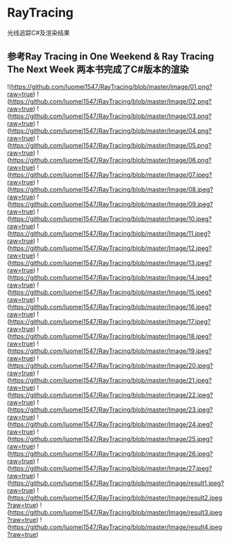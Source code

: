 # RayTracing
光线追踪C#及渲染结果
## 参考Ray Tracing in One Weekend & Ray Tracing The Next Week 两本书完成了C#版本的渲染
!(https://github.com/luomei1547/RayTracing/blob/master/Image/01.png?raw=true)
!(https://github.com/luomei1547/RayTracing/blob/master/Image/02.png?raw=true)
!(https://github.com/luomei1547/RayTracing/blob/master/Image/03.png?raw=true)
!(https://github.com/luomei1547/RayTracing/blob/master/Image/04.png?raw=true)
!(https://github.com/luomei1547/RayTracing/blob/master/Image/05.png?raw=true)
!(https://github.com/luomei1547/RayTracing/blob/master/Image/06.png?raw=true)
!(https://github.com/luomei1547/RayTracing/blob/master/Image/07.jpeg?raw=true)
!(https://github.com/luomei1547/RayTracing/blob/master/Image/08.jpeg?raw=true)
!(https://github.com/luomei1547/RayTracing/blob/master/Image/09.jpeg?raw=true)
!(https://github.com/luomei1547/RayTracing/blob/master/Image/10.jpeg?raw=true)
!(https://github.com/luomei1547/RayTracing/blob/master/Image/11.jpeg?raw=true)
!(https://github.com/luomei1547/RayTracing/blob/master/Image/12.jpeg?raw=true)
!(https://github.com/luomei1547/RayTracing/blob/master/Image/13.jpeg?raw=true)
!(https://github.com/luomei1547/RayTracing/blob/master/Image/14.jpeg?raw=true)
!(https://github.com/luomei1547/RayTracing/blob/master/Image/15.jpeg?raw=true)
!(https://github.com/luomei1547/RayTracing/blob/master/Image/16.jpeg?raw=true)
!(https://github.com/luomei1547/RayTracing/blob/master/Image/17.jpeg?raw=true)
!(https://github.com/luomei1547/RayTracing/blob/master/Image/18.jpeg?raw=true)
!(https://github.com/luomei1547/RayTracing/blob/master/Image/19.jpeg?raw=true)
!(https://github.com/luomei1547/RayTracing/blob/master/Image/20.jpeg?raw=true)
!(https://github.com/luomei1547/RayTracing/blob/master/Image/21.jpeg?raw=true)
!(https://github.com/luomei1547/RayTracing/blob/master/Image/22.jpeg?raw=true)
!(https://github.com/luomei1547/RayTracing/blob/master/Image/23.jpeg?raw=true)
!(https://github.com/luomei1547/RayTracing/blob/master/Image/24.jpeg?raw=true)
!(https://github.com/luomei1547/RayTracing/blob/master/Image/25.jpeg?raw=true)
!(https://github.com/luomei1547/RayTracing/blob/master/Image/26.jpeg?raw=true)
!(https://github.com/luomei1547/RayTracing/blob/master/Image/27.jpeg?raw=true)
!(https://github.com/luomei1547/RayTracing/blob/master/Image/result1.jpeg?raw=true)
!(https://github.com/luomei1547/RayTracing/blob/master/Image/result2.jpeg?raw=true)
!(https://github.com/luomei1547/RayTracing/blob/master/Image/result3.jpeg?raw=true)
!(https://github.com/luomei1547/RayTracing/blob/master/Image/result4.jpeg?raw=true)
